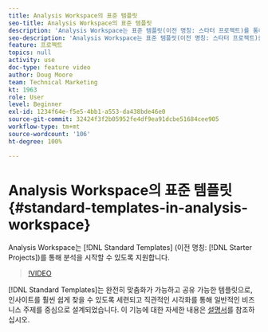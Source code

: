 ```yaml
---
title: Analysis Workspace의 표준 템플릿
seo-title: Analysis Workspace의 표준 템플릿
description: 'Analysis Workspace는 표준 템플릿(이전 명칭: 스타터 프로젝트)를 통해 분석을 시작할 수 있도록 지원합니다.'
seo-description: 'Analysis Workspace는 표준 템플릿(이전 명칭: 스타터 프로젝트)를 통해 분석을 시작할 수 있도록 지원합니다.'
feature: 프로젝트
topics: null
activity: use
doc-type: feature video
author: Doug Moore
team: Technical Marketing
kt: 1963
role: User
level: Beginner
exl-id: 1234f64e-f5e5-4bb1-a553-da438bde46e0
source-git-commit: 32424f3f2b05952fe4df9ea91dcbe51684cee905
workflow-type: tm+mt
source-wordcount: '106'
ht-degree: 100%

---
```


# Analysis Workspace의 표준 템플릿 {#standard-templates-in-analysis-workspace}

Analysis Workspace는 [!DNL Standard Templates] (이전 명칭: [!DNL Starter Projects])를 통해 분석을 시작할 수 있도록 지원합니다.

>[!VIDEO](https://video.tv.adobe.com/v/23960/?quality=12)

[!DNL Standard Templates]는 완전히 맞춤화가 가능하고 공유 가능한 템플릿으로, 인사이트를 훨씬 쉽게 찾을 수 있도록 세련되고 직관적인 시각화를 통해 일반적인 비즈니스 주제를 중심으로 설계되었습니다. 이 기능에 대한 자세한 내용은 [설명서](https://marketing.adobe.com/resources/help/ko-KR/analytics/analysis-workspace/starter_projects.html)를 참조하십시오.
